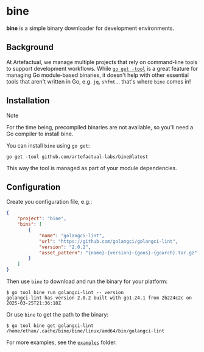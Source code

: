 # bine

**bine** is a simple binary downloader for development environments.

## Background

At Artefactual, we manage multiple projects that rely on command-line tools to
support development workflows. While [`go get -tool`] is a great feature for
managing Go module-based binaries, it doesn't help with other essential tools
that aren't written in Go, e.g. `jq`, `shfmt`... that's where `bine` comes in!

## Installation

> [!NOTE]
> For the time being, precompiled binaries are not available, so you'll need a
> Go compiler to install bine.

You can install `bine` using `go get`:

    go get -tool github.com/artefactual-labs/bine@latest

This way the tool is managed as part of your module dependencies.

## Configuration

Create you configuration file, e.g.:

```json
{
    "project": "bine",
    "bins": [
        {
            "name": "golangci-lint",
            "url": "https://github.com/golangci/golangci-lint",
            "version": "2.0.2",
            "asset_pattern": "{name}-{version}-{goos}-{goarch}.tar.gz"
        }
    ]
}
```

Then use `bine` to download and run the binary for your platform:

    $ go tool bine run golangci-lint -- version
    golangci-lint has version 2.0.2 built with go1.24.1 from 2b224c2c on 2025-03-25T21:36:18Z

Or use `bine` to get the path to the binary:

    $ go tool bine get golangci-lint
    /home/ethan/.cache/bine/bine/linux/amd64/bin/golangci-lint

For more examples, see the [`examples`] folder.

[`go get -tool`]: https://go.dev/doc/toolchain#go-get-tool
[`examples`]: ./examples
